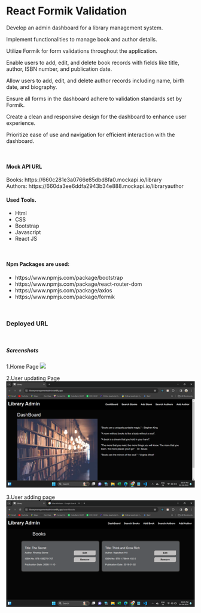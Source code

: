 # React Formik Validation

<p>Develop an admin dashboard for a library management system.</p>
<p>Implement functionalities to manage book and author details.</p>
<p>Utilize Formik for form validations throughout the application.</p>
<p>Enable users to add, edit, and delete book records with fields like title, author, ISBN number, and publication date.</p>
<p>Allow users to add, edit, and delete author records including name, birth date, and biography.</p>
<p>Ensure all forms in the dashboard adhere to validation standards set by Formik.</p>
<p>Create a clean and responsive design for the dashboard to enhance user experience.</p>
<p>Prioritize ease of use and navigation for efficient interaction with the dashboard.</p>

<br>
  <h4>Mock API URL </h4>
  Books: https://660c281e3a0766e85dbd8fa0.mockapi.io/library  <br>
  Authors: https://660da3ee6ddfa2943b34e888.mockapi.io/libraryauthor
  <br>
  <h4>Used Tools.</h4>
<ul>
  <li>Html</li>
  <li>CSS</li>
  <li>Bootstrap</li>
  <li>Javascript</li>
  <li>React JS</li>
</ul>
<br>
<h4>Npm Packages are used:</h4>
<ul>
  <li>https://www.npmjs.com/package/bootstrap</li>
  <li>https://www.npmjs.com/package/react-router-dom</li>
  <li>https://www.npmjs.com/package/axios</li>
 <li>https://www.npmjs.com/package/formik</li>
</ul>
<br>
<h3>Deployed URL</h3>

<br>

<h5>Screenshots</h5>
1.Home Page
<img src="./src/assets/screenshot.png">

2.User updating Page
<img src="./src/assets/screenshot1.png">

3.User adding page
<img src="./src/assets/screenshot2.png">
